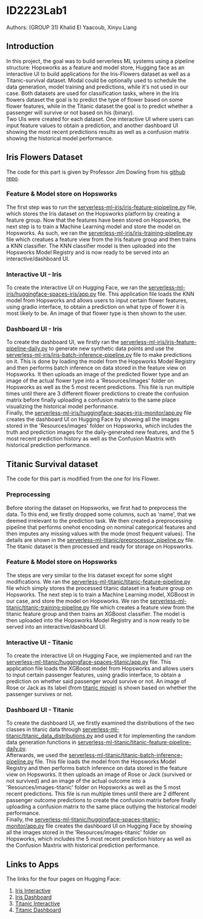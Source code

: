 # ID2223Lab1
Authors: (GROUP 31) Khalid El Yaacoub, Xinyu Liang

## Introduction
In this project, the goal was to build serverless ML systems using a pipeline structure: Hopsworks as a feature and model store, Hugging face as an interactive UI to build applications for the Iris-Flowers dataset as well as a Titanic-survival dataset. Modal could be optionally used to schedule the data generation, model training and predictions, while it's not used in our case. Both datasets are used for classification tasks, where in the Iris flowers dataset the goal is to predict the type of flower based on some flower features, while in the Titanic dataset the goal is to predict whether a passenger will survive or not based on his (binary). <br/>
Two UIs were created for each dataset. One interactive UI where users can input feature values to obtain a prediction, and another dashboard UI showing the most recent predictions results as well as a confusion matrix showing the historical model performance.

## Iris Flowers Dataset
The code for this part is given by Professor Jim Dowling from his [github repo](https://github.com/ID2223KTH/id2223kth.github.io).

### Feature & Model store on Hopsworks
The first step was to run the [serverless-ml-iris/iris-feature-pipipeline.py](https://github.com/Hope-Liang/ID2223Lab1/blob/main/serverless-ml-iris/iris-feature-pipeline.py) file, which stores the Iris dataset on the Hopsworks platform by creating a feature group. Now that the features have been stored on Hopsworks, the next step is to train a Machine Learning model and store the model on Hopsworks. As such, we ran the [serverless-ml-iris/iris-training-pipeline.py](https://github.com/Hope-Liang/ID2223Lab1/blob/main/serverless-ml-iris/iris-training-pipeline.py) file which creatues a feature view from the Iris feature group and then trains a KNN classifier. The KNN classifier model is then uploaded into the Hopsworks Model Registry and is now ready to be served into an interactive/dashboard UI. 

### Interactive UI - Iris
To create the interactive UI on Hugging Face, we ran the [serverless-ml-iris/huggingface-spaces-iris/app.py](https://github.com/Hope-Liang/ID2223Lab1/blob/main/serverless-ml-iris/huggingface-spaces-iris/app.py) file. This application file loads the KNN model from Hopsworks and allows users to input certain flower features, using gradio interface, to obtain a prediction on what type of flower it is most likely to be. An image of that flower type is then shown to the user.

### Dashboard UI - Iris
To create the dashboard UI, we firstly ran the [serverless-ml-iris/iris-feature-pipeline-daily.py](https://github.com/Hope-Liang/ID2223Lab1/blob/main/serverless-ml-iris/iris-feature-pipeline-daily.py) to generate new synthetic data points and use the [serverless-ml-iris/iris-batch-inference-pipeline.py](https://github.com/Hope-Liang/ID2223Lab1/blob/main/serverless-ml-iris/iris-batch-inference-pipeline.py) file to make predictions on it. This is done by loading the model from the Hopsworks Model Registry and then performs batch inference on data stored in the feature view on Hopsworks. It then uploads an image of the predicted flower type and an image of the actual flower type into a 'Resources/images' folder on Hopsworks as well as the 5 most recent predictions. This file is run multiple times until there are 3 different flower predictions to create the confusion matrix before finally uploading a confusion matrix to the same place visualizing the historical model performance. <br/>
Finally, the [serverless-ml-iris/huggingface-spaces-iris-monitor/app.py](https://github.com/Hope-Liang/ID2223Lab1/blob/main/serverless-ml-iris/huggingface-spaces-iris-monitor/app.py) file creates the dashboard UI on Hugging Face by showing all the images stored in the 'Resources/images' folder on Hopsworks, which includes the truth and prediction images for the daily-generated new features, and the 5 most recent prediction history as well as the Confusion Maxtrix with historical prediction performance.


## Titanic Survival dataset
The code for this part is modified from the one for Iris Flower.

### Preprocessing
Before storing the dataset on Hopsworks, we first had to preprocess the data. To this end, we firstly dropped some columns, such as 'name', that we deemed irrelevant to the prediction task. We then created a preprocessing pipeline that performs onehot encoding on nominal categorical features and then imputes any missing values with the mode (most frequent values). The details are shown in the [serverless-ml-titanic/preprocessor_pipeline.py](https://github.com/Hope-Liang/ID2223Lab1/blob/main/serverless-ml-titanic/preprocessor_pipeline.py) file. The titanic dataset is then processed and ready for storage on Hopsworks.

### Feature & Model store on Hopsworks
The steps are very similar to the Iris dataset except for some slight modifications. We ran the [serverless-ml-titanic/titanic-feature-pipeline.py](https://github.com/Hope-Liang/ID2223Lab1/blob/main/serverless-ml-titanic/titanic-feature-pipeline.py) file which simply stores the processed titanic dataset in a feature group on Hopsworks. The next step is to train a Machine Learning model, XGBoost in our case, and store the model on Hopsworks. We ran the [serverless-ml-titanic/titanic-training-pipeline.py](https://github.com/Hope-Liang/ID2223Lab1/blob/main/serverless-ml-titanic/titanic-training-pipeline.py) file which creates a feature view from the titanic feature group and then trains an XGBoost classifier. The model is then uploaded into the Hopsworks Model Registry and is now ready to be served into an interactive/dashboard UI.

### Interactive UI - Titanic
To create the interactive UI on Hugging Face, we implemented and ran the [serverless-ml-titanic/huggingface-spaces-titanic/app.py](https://huggingface.co/spaces/HopeLiang/huggingface-spaces-titanic/blob/main/app.py) file. This application file loads the XGBoost model from Hopsworks and allows users to input certain passenger features, using gradio interface, to obtain a prediction on whether said passenger would survive or not. An image of Rose or Jack as its label (from [titanic movie](https://en.wikipedia.org/wiki/Titanic_(1997_film))) is shown based on whether the passenger survives or not.

### Dashboard UI - Titanic
To create the dashboard UI, we firstly examined the distributions of the two classes in titanic data through [serverless-ml-titanic/titanic_data_distributions.py](https://github.com/Hope-Liang/ID2223Lab1/blob/main/serverless-ml-titanic/titanic_data_distributions.py) and used it for implementing the random data generation functions in [serverless-ml-titanic/titanic-feature-pipeline-daily.py](https://github.com/Hope-Liang/ID2223Lab1/blob/main/serverless-ml-titanic/titanic-feature-pipeline-daily.py). <br/>
Afterwards, we used the [serverless-ml-titanic/titanic-batch-inference-pipeline.py](https://github.com/Hope-Liang/ID2223Lab1/blob/main/serverless-ml-titanic/titanic-batch-inference-pipeline.py) file. This file loads the model from the Hopsworks Model Registry and then performs batch inference on data stored in the feature view on Hopsworks. It then uploads an image of Rose or Jack (survived or not survived) and an image of the actual outcome into a 'Resources/images-titanic' folder on Hopsworks as well as the 5 most recent predictions. This file is run multiple times until there are 2 different passenger outcome predictions to create the confusion matrix before finally uploading a confusion matrix to the same place outlying the historical model performance. <br/>
Finally, the [serverless-ml-titanic/huggingface-spaces-titanic-monitor/app.py](https://huggingface.co/spaces/HopeLiang/huggingface-spaces-titanic-monitor/blob/main/app.py) file creates the dashboard UI on Hugging Face by showing all the images stored in the 'Resources/images-titanic' folder on Hopsworks, which includes the 5 most recent prediction history as well as the Confusion Maxtrix with historical prediction performance.

## Links to Apps

The links for the four pages on Hugging Face: <br/>
1. [Iris Interactive](https://huggingface.co/spaces/HopeLiang/huggingface-spaces-iris) <br/>
2. [Iris Dashboard](https://huggingface.co/spaces/HopeLiang/huggingface-spaces-iris-monitor) <br/>
3. [Titanic Interactive](https://huggingface.co/spaces/HopeLiang/huggingface-spaces-titanic) <br/>
4. [Titanic Dashboard](https://huggingface.co/spaces/HopeLiang/huggingface-spaces-titanic-monitor) <br/>


